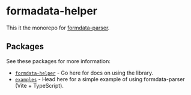 # formadata-helper

This it the monorepo for [formdata-parser](/packages/formdata-helper/).

## Packages

See these packages for more information:

- [`formdata-helper`](/packages/formdata-helper/) - Go here for docs on using the library.
- [`examples`](/packages/example/) - Head here for a simple example of using formdata-parser (Vite + TypeScript).
